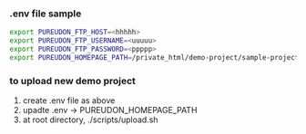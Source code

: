 ### .env file sample

```bash
export PUREUDON_FTP_HOST=<hhhhh>
export PUREUDON_FTP_USERNAME=<uuuuu>
export PUREUDON_FTP_PASSWORD=<ppppp>
export PUREUDON_HOMEPAGE_PATH=/private_html/demo-project/sample-project
```

### to upload new demo project

1. create .env file as above
1. upadte .env -> PUREUDON_HOMEPAGE_PATH
1. at root directory, ./scripts/upload.sh
